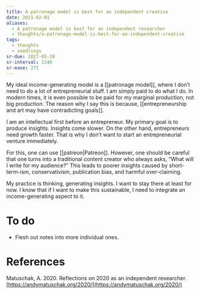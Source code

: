 ```yaml
---
title: A patronage model is best for an independent creative
date: 2021-02-01
aliases:
  - A patronage model is best for an independent researcher
  - thoughts/a-patronage-model-is-best-for-an-independent-creative
tags:
  - thoughts
  - seedlings
sr-due: 2027-05-28
sr-interval: 1240
sr-ease: 271
---
```

My ideal income-generating model is a [[patronage model]], where I don’t need to do a lot of entrepreneurial stuff. I am simply paid to do what I do. In modern times, it is even possible to be paid for my marginal production, not big production. The reason why I say this is because, [[entrepreneurship and art may have contradicting goals]].

I am an intellectual first before an entrepreneur. My primary goal is to produce insights. Insights come slower. On the other hand, entrepreneurs need growth faster. That is why I don’t want to start an entrepreneurial venture immediately.

For this, one can use [[patreon|Patreon]]. However, one should be careful that one turns into a traditional content creator who always asks, “What will I write for my audience?” This leads to poorer insights caused by short-term-ism, conservativism, publication bias, and harmful over-claiming.

My practice is thinking, generating insights. I want to stay there at least for now. I know that if I want to make this sustainable, I need to integrate an income-generating aspect to it.

# To do

- Flesh out notes into more individual ones.

# References

Matuschak, A. 2020. Reflections on 2020 as an independent researcher. [https://andymatuschak.org/2020/](https://andymatuschak.org/2020/)

